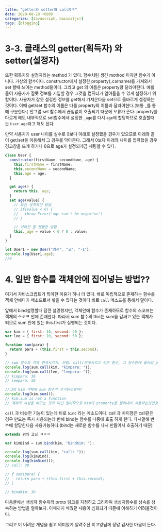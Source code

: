 ```yaml
---
title: "getter와 setter와 call함수"
date: 2020-08-28 +0800
categories: [Javascript, basics(js)]
tags: [blogging]
---
```


# 3-3. 클래스의 getter(획득자) 와 setter(설정자)

또한 획득자와 설정자라는 method 가 있다. 함수처럼 생긴 mothod 이지만 함수가 아니다. 가상의 함수이다. constructor에서 설정한 property(\_carname)를 가져와서 set 할때 쓰이는 method들이다. 그리고 get 의 이름은 property랑 달라야한다. 예를 들어 사용자가 잘못 정보를 기입할 경우 그것을 컴퓨터가 알아들을 수 있게 설정하기 위함이다. 사용자가 잘못 설정한 정보를 get해서 가져온다음 set으로 올바르게 설정하는 것이다. 이때 get/set 함수의 이름은 다룰 property의 이름과 달라야한다.(보통 \_를 통해 구분한다.) 안그럼 set 함수에서 끊임없이 호출되기 때문에 오류가 뜬다. property를 다르게 해도 내부적으로 set함수에서 설정한 `_age`를 다시 `age`에 할당하므로 호출할때는 `User.age`라고 해도 된다.

만약 사용자가 user 나이를 실수로 0보다 아래로 설정했을 경우가 있으므로 아래와 같이 get/set을 이용해서 그 경우를 막아준다. 그래서 0보다 아래의 나이를 입력했을 경우 경고창을 뜨게 하거나 0으로 age가 설정되게끔 세팅할 수 있다.

```javascript
class User {
  constructor(firstName, secondName, age) {
    this.firstName = firstName;
    this.secondName = secondName;
    this.age = age;
  }

  get age() {
    return this._age;
  }
  set age(value) {
    // 요건 공격적인 방법
    // if(value < 0) {
    //   throw Error('age can't be negative')
    // }

    // 아래건 좀 젠틀한 방법
    this._age = value < 0 ? 0 : value;
  }
}

let User1 = new User("영훈", "고", "-1");
console.log(User1.age);
//0
```

# 4. 일반 함수를 객체안에 집어넣는 방법??

여기서 자바스크립트가 특이한 이유가 하나 더 있다. 바로 독립적으로 존재하는 함수를 객체 안에다가 메소드로서 넣을 수 있다는 것이다 바로 `call` 메소드를 통해서 말이다.

앞에서 bind설명할때 잠깐 설명했지만, 객체안에 함수가 존재하므로 함수의 스코프는 객체의 스코프 안에 존재한다. 따라서 sum 함수의 this는 sum을 감싸고 있는 객체가 되므로 sum 안에 있는 this.first가 실행되는 것이다.

```javascript
var kim = { first: 10, second: 20 };
var lee = { first: 20, second: 50 };

function sum(para) {
  return para + (this.first + this.second);
}

// sum 함수와 객체 연계시키기. 문법: call(연계시키고 싶은 함수, 그 함수안에 들어갈 parameter..)
console.log(sum.call(kim, "kimpara: "));
console.log(sum.call(lee, "leepara: "));
// kimpara: 30
// leepara: 50

//그럼 kim 객체에 sum 함수가 추가된것일까?
console.log(kim.sum());
// kim.sum is not a function
// 객체의 속성을 바꾸는 것이 아닌 일시적으로 kim의 property를 불러내서 사용하는것인것 같다.
```

`call` 과 비슷한 기능이 있는데 바로 `bind` 라는 메소드이다. call 과 차이점은 call같은 경우 만드는 즉시 사용되는데 반해 bind는 함수를 나중에 호출 하게 한다. 다시말해 변수에 할당한다음 사용가능하다.(bind는 새로운 함수를 다시 만들어서 호출하기 때문)

```javascript
extends 위의 코딩 ㅋㅋㅋ

var kimBind = sum.bind(kim, "bindKim: ");

console.log(sum.call(kim, "call: "));
console.log(kimBind);
console.log(kimBind());
// call: 30

// ƒ sum(para) {
//   return para + (this.first + this.second);
// }

// bindKim: 30
```

다음글에선 생성자 함수끼리 proto 링크를 지정하고 그리하여 생성자함수를 상속를 상속하는 방법을 알아보자. 이때까지 배웠던 내용이 심화되기 때문에 이해하기 어려울것이다.

그리고 이 어려운 개념을 쉽고 의미있게 알려주신 이고잉님께 정말 감사한 마음이 든다.
